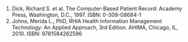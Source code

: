 1. Dick, Richard S. et al. The Computer-Based Patient Record: Academy Press, Washington, D.C., 1997. ISBN: 0-309-08684-1
1. Johns, Merida L., PhD, RHIA Health Information Management Technology: An Applied Approach, 3rd Edition. AHIMA, Chicago, IL, 2010. ISBN: 9781584262596